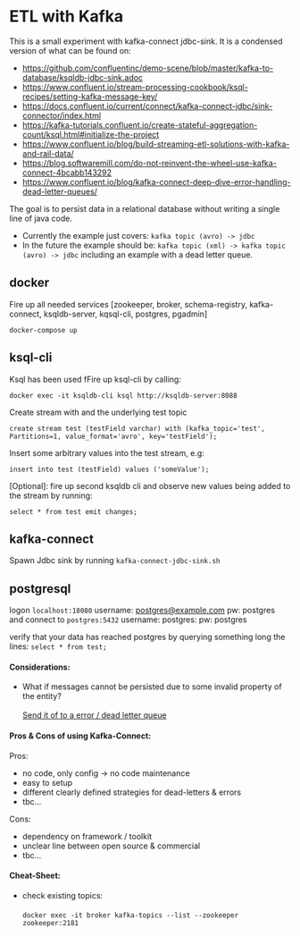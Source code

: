 # ETL with Kafka

This is a small experiment with kafka-connect jdbc-sink.
It is a condensed version of what can be found on:

* https://github.com/confluentinc/demo-scene/blob/master/kafka-to-database/ksqldb-jdbc-sink.adoc
* https://www.confluent.io/stream-processing-cookbook/ksql-recipes/setting-kafka-message-key/
* https://docs.confluent.io/current/connect/kafka-connect-jdbc/sink-connector/index.html
* https://kafka-tutorials.confluent.io/create-stateful-aggregation-count/ksql.html#initialize-the-project
* https://www.confluent.io/blog/build-streaming-etl-solutions-with-kafka-and-rail-data/
* https://blog.softwaremill.com/do-not-reinvent-the-wheel-use-kafka-connect-4bcabb143292
* https://www.confluent.io/blog/kafka-connect-deep-dive-error-handling-dead-letter-queues/

The goal is to persist data in a relational database without writing a single line of java code.
* Currently the example just covers: `` kafka topic (avro) -> jdbc ``
* In the future the example should be: `` kafka topic (xml) -> kafka topic (avro) -> jdbc `` including an example with a dead letter queue.

## docker
Fire up all needed services [zookeeper, broker, schema-registry, kafka-connect, ksqldb-server, kqsql-cli, postgres, pgadmin]

`docker-compose up`

## ksql-cli
Ksql has been used fFire up ksql-cli by calling:

``docker exec -it ksqldb-cli ksql http://ksqldb-server:8088``

Create stream with and the underlying test topic

````
create stream test (testField varchar) with (kafka_topic='test', Partitions=1, value_format='avro', key='testField');
````

Insert some arbitrary values into the test stream, e.g: 

````
insert into test (testField) values ('someValue');
````

[Optional]: fire up second ksqldb cli and observe new values being added to the stream by running:
````
select * from test emit changes;
````

## kafka-connect
Spawn Jdbc sink by running ``kafka-connect-jdbc-sink.sh``

## postgresql
logon ``localhost:18080`` username: postgres@example.com pw: postgres
and connect to ``postgres:5432`` username: postgres: pw: postgres

verify that your data has reached postgres by querying something long the lines:
``select * from test;``

#### Considerations:

* What if messages cannot be persisted due to some invalid property of the entity? <br></br>[Send it of to a error / dead letter queue](https://www.confluent.io/blog/kafka-connect-deep-dive-error-handling-dead-letter-queues/)


#### Pros & Cons of using Kafka-Connect:

Pros:
* no code, only config -> no code maintenance
* easy to setup
* different clearly defined strategies for dead-letters & errors
* tbc...

Cons:
 * dependency on framework / toolkit
 * unclear line between open source & commercial 
 * tbc...


#### Cheat-Sheet:
* check existing topics:<br></br>
``docker exec -it broker kafka-topics --list --zookeeper zookeeper:2181``


